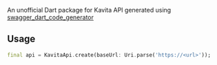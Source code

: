 <!-- 
This README describes the package. If you publish this package to pub.dev,
this README's contents appear on the landing page for your package.

For information about how to write a good package README, see the guide for
[writing package pages](https://dart.dev/guides/libraries/writing-package-pages). 

For general information about developing packages, see the Dart guide for
[creating packages](https://dart.dev/guides/libraries/create-library-packages)
and the Flutter guide for
[developing packages and plugins](https://flutter.dev/developing-packages). 
-->

An unofficial Dart package for Kavita API generated using [swagger_dart_code_generator](https://pub.dev/packages/swagger_dart_code_generator)

## Usage

```dart
final api = KavitaApi.create(baseUrl: Uri.parse('https://<url>'));
```
